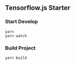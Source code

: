 ## Tensorflow.js Starter

### Start Develop
```
yarn
yarn watch
```

### Build Project
```
yarn build
```